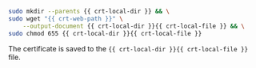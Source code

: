 ```bash
sudo mkdir --parents {{ crt-local-dir }} && \
sudo wget "{{ crt-web-path }}" \
    --output-document {{ crt-local-dir }}{{ crt-local-file }} && \
sudo chmod 655 {{ crt-local-dir }}{{ crt-local-file }}
```

The certificate is saved to the `{{ crt-local-dir }}{{ crt-local-file }}` file.

